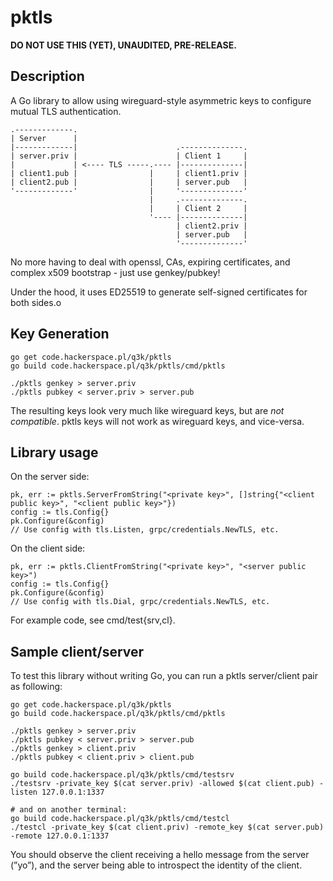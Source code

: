 pktls
=====

**DO NOT USE THIS (YET), UNAUDITED, PRE-RELEASE.**

Description
-----------

A Go library to allow using wireguard-style asymmetric keys to configure mutual TLS authentication.


    .-------------.
    | Server      |
    |-------------|                      .--------------.
    | server.priv |                      | Client 1     |
    |             | <---- TLS -----.---- |--------------|
    | client1.pub |                |     | client1.priv |
    | client2.pub |                |     | server.pub   |
    '-------------'                |     '--------------'
                                   |     .--------------.
                                   |     | Client 2     |
                                   '---- |--------------|
                                         | client2.priv |
                                         | server.pub   |
                                         '--------------'

No more having to deal with openssl, CAs, expiring certificates, and complex x509 bootstrap - just use genkey/pubkey!

Under the hood, it uses ED25519 to generate self-signed certificates for both sides.o

Key Generation
--------------

    go get code.hackerspace.pl/q3k/pktls
    go build code.hackerspace.pl/q3k/pktls/cmd/pktls

    ./pktls genkey > server.priv
    ./pktls pubkey < server.priv > server.pub

The resulting keys look very much like wireguard keys, but are _not compatible_. pktls keys will not work as wireguard keys, and vice-versa.

Library usage
-------------

On the server side:

    pk, err := pktls.ServerFromString("<private key>", []string{"<client public key>", "<client public key>"}) 
    config := tls.Config{}
    pk.Configure(&config)
    // Use config with tls.Listen, grpc/credentials.NewTLS, etc.

On the client side:

    pk, err := pktls.ClientFromString("<private key>", "<server public key>")
    config := tls.Config{}
    pk.Configure(&config)
    // Use config with tls.Dial, grpc/credentials.NewTLS, etc.

For example code, see cmd/test{srv,cl}.

Sample client/server
--------------------

To test this library without writing Go, you can run a pktls server/client pair as following:

    
    go get code.hackerspace.pl/q3k/pktls
    go build code.hackerspace.pl/q3k/pktls/cmd/pktls

    ./pktls genkey > server.priv
    ./pktls pubkey < server.priv > server.pub
    ./pktls genkey > client.priv
    ./pktls pubkey < client.priv > client.pub

    go build code.hackerspace.pl/q3k/pktls/cmd/testsrv
    ./testsrv -private_key $(cat server.priv) -allowed $(cat client.pub) -listen 127.0.0.1:1337

    # and on another terminal:
    go build code.hackerspace.pl/q3k/pktls/cmd/testcl
    ./testcl -private_key $(cat client.priv) -remote_key $(cat server.pub) -remote 127.0.0.1:1337

You should observe the client receiving a hello message from the server (”yo”), and the server being able to introspect the identity of the client.

